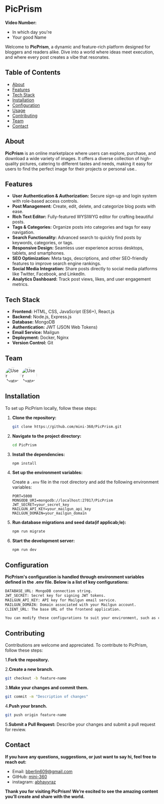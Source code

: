 # PicPrism

**Video Number:**

- In which day you're
- Your good Name

Welcome to **PicPrism**, a dynamic and feature-rich platform designed for bloggers and readers alike. Dive into a world where ideas meet execution, and where every post creates a vibe that resonates.

## Table of Contents

- [About](#about)
- [Features](#features)
- [Tech Stack](#tech-stack)
- [Installation](#installation)
- [Configuration](#configuration)
- [Usage](#usage)
- [Contributing](#contributing)
- [Team](#team)
- [Contact](#contact)

## About

**PicPrism** is an online marketplace where users can explore, purchase, and download a wide variety of images. It offers a diverse collection of high-quality pictures, catering to different tastes and needs, making it easy for users to find the perfect image for their projects or personal use..

## Features

- **User Authentication & Authorization:** Secure sign-up and login system with role-based access controls.
- **Post Management:** Create, edit, delete, and categorize blog posts with ease.
- **Rich Text Editor:** Fully-featured WYSIWYG editor for crafting beautiful posts.
- **Tags & Categories:** Organize posts into categories and tags for easy navigation.
- **Search Functionality:** Advanced search to quickly find posts by keywords, categories, or tags.
- **Responsive Design:** Seamless user experience across desktops, tablets, and smartphones.
- **SEO Optimization:** Meta tags, descriptions, and other SEO-friendly features to improve search engine rankings.
- **Social Media Integration:** Share posts directly to social media platforms like Twitter, Facebook, and LinkedIn.
- **Analytics Dashboard:** Track post views, likes, and user engagement metrics.

## Tech Stack

- **Frontend:** HTML, CSS, JavaScript (ES6+), React.js
- **Backend:** Node.js, Express.js
- **Database:** MongoDB
- **Authentication:** JWT (JSON Web Tokens)
- **Email Service:** Mailgun
- **Deployment:** Docker, Nginx
- **Version Control:** Git

## Team

<div>
<img src="https://github.com/sin-07.png" alt="User Avatar" width="50" height="50" style="border-radius: 50%;">
<img src="https://github.com/mini-360.png" alt="User Avatar" width="50" height="50" style="border-radius: 50%;">
</div>

## Installation

To set up PicPrism locally, follow these steps:

1. **Clone the repository:**

   ```bash
   git clone https://github.com/mini-360/PicPrism.git
   ```

2. **Navigate to the project directory:**

   ```bash
   cd PicPrism
   ```

3. **Install the dependencies:**

   ```bash
   npm install
   ```

4. **Set up the environment variables:**

   Create a `.env` file in the root directory and add the following environment variables:

   ```plaintext
   PORT=5000
   MONGODB_URI=mongodb://localhost:27017/PicPrism
   JWT_SECRET=your_secret_key
   MAILGUN_API_KEY=your_mailgun_api_key
   MAILGUN_DOMAIN=your_mailgun_domain
   ```

5. **Run database migrations and seed data(if applicab;le):**

   ```bash
   npm run migrate
   ```

6. **Start the development server:**

   ```bash
   npm run dev
   ```

## Configuration

**PicPrism's configuration is handled through environment variables defined in the .env file. Below is a list of key configurations:**

```bash
DATABASE_URL: MongoDB connection string.
JWT_SECRET: Secret key for signing JWT tokens.
MAILGUN_API_KEY: API key for Mailgun email service.
MAILGUN_DOMAIN: Domain associated with your Mailgun account.
CLIENT_URL: The base URL of the frontend application.

You can modify these configurations to suit your environment, such as changing the database URL for production or updating the mail service settings.
```

## Contributing

Contributions are welcome and appreciated. To contribute to PicPrism, follow these steps:

1.**Fork the repository.**

2.**Create a new branch.**

```bash
git checkout -b feature-name
```

3.**Make your changes and commit them.**

```bash
git commit -m "Description of changes"
```

4.**Push your branch.**

```bash
git push origin feature-name
```

5.**Submit a Pull Request:** Describe your changes and submit a pull request for review.

## Contact

**If you have any questions, suggestions, or just want to say hi, feel free to reach out:**

- Email: [bberlin609@gmail.com](mailto:bberlin609@gmail.com)
- GitHub: [mini-360](https://www.github.com/mini-360)
- instagram: [abhayyraz](https://www.instagram.com/abhayyraz)

**Thank you for visiting PicPrism! We’re excited to see the amazing content you’ll create and share with the world.**
